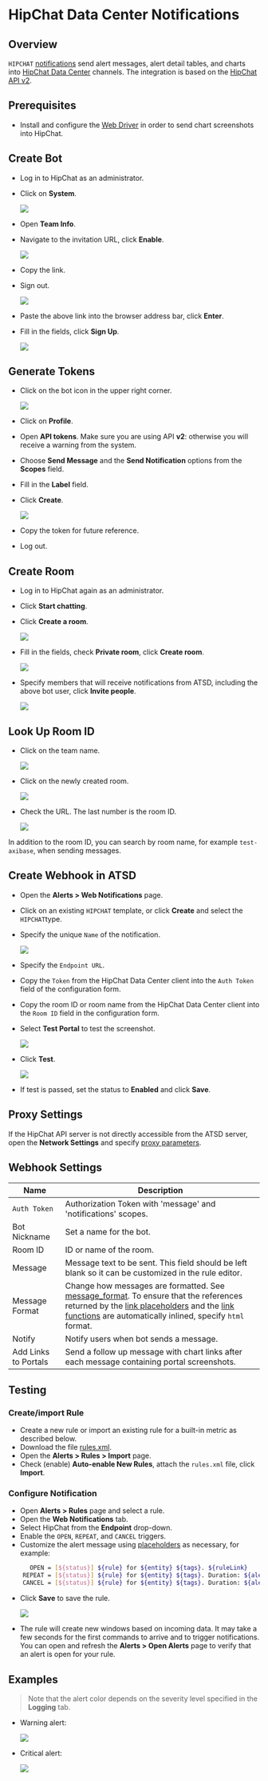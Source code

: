 # HipChat Data Center Notifications

## Overview

`HIPCHAT` [notifications](../notifications/README.md) send alert messages, alert detail tables, and charts into [HipChat Data Center](https://www.atlassian.com/software/hipchat/enterprise/data-center) channels. The integration is based on the [HipChat API v2](https://www.hipchat.com/docs/apiv2).

## Prerequisites

* Install and configure the [Web Driver](web-driver.md) in order to send chart screenshots into HipChat.

## Create Bot

* Log in to HipChat as an administrator.
* Click on **System**.

    ![](./images/system.png)

* Open **Team Info**.
* Navigate to the invitation URL, click **Enable**.

    ![](./images/invite_url.png)

* Copy the link.
* Sign out.

    ![](./images/sign_out.png)

* Paste the above link into the browser address bar, click **Enter**.
* Fill in the fields, click **Sign Up**.

    ![](./images/hipchat_atsd_bot.png)

## Generate Tokens

* Click on the bot icon in the upper right corner.

    ![](./images/bot_icon.png)

* Click on **Profile**.
* Open **API tokens**. Make sure you are using API **v2**: otherwise you will receive a warning from the system.

* Choose **Send Message** and the **Send Notification** options from the **Scopes** field.
* Fill in the **Label** field.
* Click **Create**.

    ![](./images/hipchat_token.png)

* Copy the token for future reference.
* Log out.

## Create Room

* Log in to HipChat again as an administrator.
* Click **Start chatting**.
* Click **Create a room**.

    ![](./images/create_room.png)

* Fill in the fields, check **Private room**, click **Create room**.

    ![](./images/private_room.png)

* Specify members that will receive notifications from ATSD, including the above bot user, click **Invite people**.

    ![](./images/invite_bot.png)

## Look Up Room ID

* Click on the team name.

    ![](./images/team_name.png)

* Click on the newly created room.

    ![](./images/created_room.png)

* Check the URL. The last number is the room ID.

    ![](./images/room_url.png)

In addition to the room ID, you can search by room name, for example `test-axibase`, when sending messages.

## Create Webhook in ATSD

* Open the **Alerts > Web Notifications** page.
* Click on an existing `HIPCHAT` template, or click **Create** and select the `HIPCHAT`type.
* Specify the unique `Name` of the notification.

    ![](./images/hipchat_1.png)

* Specify the `Endpoint URL`.
* Copy the `Token` from the HipChat Data Center client into the `Auth Token` field of the configuration form.
* Copy the room ID or room name from the HipChat Data Center client into the `Room ID` field in the configuration form.
* Select **Test Portal** to test the screenshot.

    ![](./images/hipchat_settings.png)

* Click **Test**.

   ![](./images/hipchat_2.png)

* If test is passed, set the status to **Enabled** and click **Save**.

## Proxy Settings

If the HipChat API server is not directly accessible from the ATSD server, open the **Network Settings** and specify [proxy parameters](../notifications/README.md#network-settings).

## Webhook Settings

|**Name**|**Description**|
|---|---|
|`Auth Token`|Authorization Token with 'message' and 'notifications' scopes.|
|Bot Nickname|Set a name for the bot.|
|Room ID|ID or name of the room.|
|Message|Message text to be sent. This field should be left blank so it can be customized in the rule editor.|
|Message Format|Change how messages are formatted. See [message_format](https://www.hipchat.com/docs/apiv2/method/send_room_notification). To ensure that the references returned by the [link placeholders](../links.md#reference) and the [link functions](../functions-link.md#reference) are automatically inlined, specify `html` format.|
|Notify|Notify users when bot sends a message.|
|Add Links to Portals|Send a follow up message with chart links after each message containing portal screenshots.|

## Testing

### Create/import Rule

* Create a new rule or import an existing rule for a built-in metric as described below.
* Download the file [rules.xml](resources/rules.xml).
* Open the **Alerts > Rules > Import** page.
* Check (enable) **Auto-enable New Rules**, attach the `rules.xml` file, click **Import**.

### Configure Notification

* Open **Alerts > Rules** page and select a rule.
* Open the **Web Notifications** tab.
* Select HipChat from the **Endpoint** drop-down.
* Enable the `OPEN`, `REPEAT`, and `CANCEL` triggers.
* Customize the alert message using [placeholders](../placeholders.md) as necessary, for example:

```bash
      OPEN = [${status}] ${rule} for ${entity} ${tags}. ${ruleLink}
    REPEAT = [${status}] ${rule} for ${entity} ${tags}. Duration: ${alert_duration_interval}. ${ruleLink}
    CANCEL = [${status}] ${rule} for ${entity} ${tags}. Duration: ${alert_duration_interval}. ${ruleLink}
```

* Click **Save** to save the rule.

    ![](./images/hipchat_notification.png)

* The rule will create new windows based on incoming data. It may take a few seconds for the first commands to arrive and to trigger notifications. You can open and refresh the **Alerts > Open Alerts** page to verify that an alert is open for your rule.

## Examples

> Note that the alert color depends on the severity level specified in the **Logging** tab.

* Warning alert:

   ![](./images/hipchat_test_1.png)

* Critical alert:

   ![](./images/hipchat_test_2.png)
